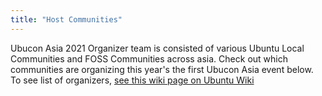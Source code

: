 ```yaml
---
title: "Host Communities"
---
```

Ubucon Asia 2021 Organizer team is consisted of various Ubuntu Local Communities and FOSS Communities across asia. 
Check out which communities are organizing this year's the first Ubucon Asia event below.
To see list of organizers, [see this wiki page on Ubuntu Wiki](https://wiki.ubuntu.com/UbuconAsia/2021/Organizers)